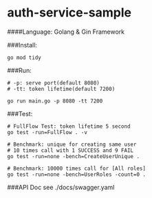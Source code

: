 # auth-service-sample

####Language: Golang & Gin Framework

###Install:
```
go mod tidy
```

###Run:
```
# -p: serve port(default 8080)
# -tt: token lifetime(default 7200)

go run main.go -p 8080 -tt 7200
```

###Test:
```
# FullFlow Test: token lifetime 5 second
go test -run=FullFlow . -v

# Benchmark: unique for creating same user
# 10 times call with 1 SUCCESS and 9 FAIL
go test -run=none -bench=CreateUserUnique .

# Benchmark: 10000 times call for [All roles]
go test -run=none -bench=UserRoles -count=0 .
```

###API Doc
see ./docs/swagger.yaml